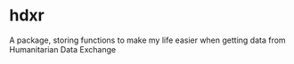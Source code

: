 # hdxr
A package, storing functions to make my life easier when getting data from Humanitarian Data Exchange
